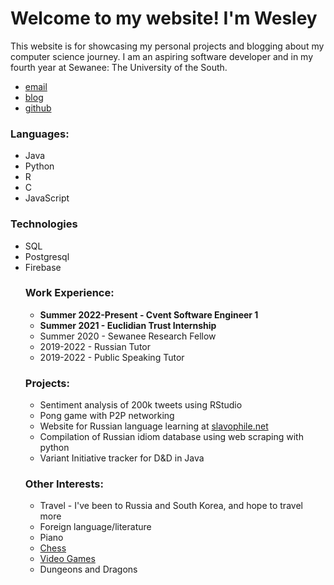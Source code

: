 
<html>
  <head>
    <title>
      Wesley Bailey's Website
    </title>
  </head>
  <body>
    <div class="container">
      <div class="blurb">
        <h1>Welcome to my website! I'm Wesley</h1>
      </div>
    </div>
    <footer>
      <p>
        This website is for showcasing my personal projects and blogging about my computer science journey. I am an aspiring software developer and in my fourth year at Sewanee: The University of the South.
      <ul>
        <li>
          <a href="mailto:twesleybailey@gmail.com">email</a>
        </li>
        <li>
          <a href="/blog">blog</a>
        </li>
        <li>
          <a href="https://github.com/thomaswesleyb">github</a>
        </li>
      </ul>
      <h3>Languages:</h3>
      <ul>
        <li> Java       </li>
        <li> Python     </li>
        <li> R          </li> 
        <li> C          </li>
        <li> JavaScript </li>
      </ul>
      <h3>Technologies</h3>
      <ul>
        <li> SQL        </li>
        <li> Postgresql </li>
        <li> Firebase   </li>
      <h3> Work Experience: </h3>
      <ul>
        <li> <b> Summer 2022-Present - Cvent Software Engineer 1 </b> </li>
        <li> <b> Summer 2021 - Euclidian Trust Internship </b> </li>
        <li> Summer 2020 - Sewanee Research Fellow             </li>
        <li>  2019-2022  - Russian Tutor                       </li>
        <li>  2019-2022  - Public Speaking Tutor               </li>
      </ul>
      <h3> Projects: </h3>
      <ul>
        <li> Sentiment analysis of 200k tweets using RStudio                     </li>
        <li> Pong game with P2P networking                                       </li>
        <li> Website for Russian language learning at <a href="https://sites.google.com/a/sewanee.edu/slavophilenet/">slavophile.net</a>  </li>
        <li> Compilation of Russian idiom database using web scraping with python</li>
        <li> Variant Initiative tracker for D&D in Java                          </li>
      </ul>
      <h3> Other Interests: </h3>
      <ul>
        <li> Travel - I've been to Russia and South Korea, and hope to travel more </li>
        <li> Foreign language/literature </li>
        <li> Piano </li>
        <li> <a href="https://lichess.org/@/twesleyb"> Chess </a> </li>
        <li> <a href="https://steamcommunity.com/profiles/76561198139511026"> Video Games </a> </li>
        <li> Dungeons and Dragons </li>
      </ul>
   </footer>
  </body>
</html>
